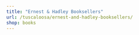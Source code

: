 ```yaml
---
title: "Ernest & Hadley Booksellers"
url: /tuscaloosa/ernest-and-hadley-booksellers/
shop: books
---
```

